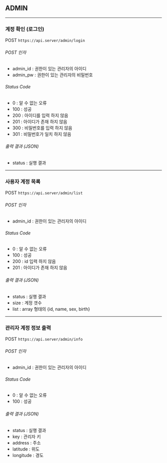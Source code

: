 ## ADMIN

------

### 계정 확인 (로그인)
POST ` https://api.server/admin/login `

###### POST 인자
* admin_id : 권한이 있는 관리자의 아이디
* admin_pw : 권한이 있는 관리자의 비밀번호

###### Status Code
* 0 : 알 수 없는 오류
* 100 : 성공
* 200 : 아이디를 입력 하지 않음
* 201 : 아이디가 존재 하지 않음
* 300 : 비밀번호를 입력 하지 않음
* 301 : 비밀번호가 일치 하지 않음

###### 출력 결과 (JSON)
* status : 실행 결과

------

### 사용자 계정 목록
POST ` https://api.server/admin/list `

###### POST 인자
* admin_id : 권한이 있는 관리자의 아이디

###### Status Code
* 0 : 알 수 없는 오류
* 100 : 성공
* 200 : id 입력 하지 않음
* 201 : 아이디가 존재 하지 않음

###### 출력 결과 (JSON)
* status : 실행 결과
* size : 계정 갯수
* list : array 형태의 {id, name, sex, birth}

------

### 관리자 계정 정보 출력
POST ` https://api.server/admin/info `

###### POST 인자
* admin_id : 권한이 있는 관리자의 아이디

###### Status Code
* 0 : 알 수 없는 오류
* 100 : 성공

###### 출력 결과 (JSON)
* status : 실행 결과
* key : 관리자 키
* address : 주소
* latitude : 위도
* longitude : 경도
